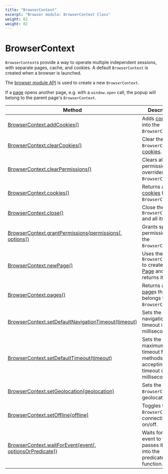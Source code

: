 ```yaml
---
title: "BrowserContext"
excerpt: "Browser module: BrowserContext Class"
weight: 02
weight: 02
---
```


# BrowserContext

`BrowserContext`s provide a way to operate multiple independent sessions, with separate pages, cache, and cookies. A default `BrowserContext` is created when a browser is launched.

The [browser module API](https://grafana.com/docs/k6/<K6_VERSION>/javascript-api/k6-experimental/browser#browser-module-api) is used to create a new `BrowserContext`.

If a [page](https://grafana.com/docs/k6/<K6_VERSION>/javascript-api/k6-experimental/browser/page) opens another page, e.g. with a `window.open` call, the popup will belong to the parent page's `BrowserContext`.

| Method                                                                                                                                                             | Description                                                                                                                                   |
| ------------------------------------------------------------------------------------------------------------------------------------------------------------------ | --------------------------------------------------------------------------------------------------------------------------------------------- |
| [BrowserContext.addCookies()](https://grafana.com/docs/k6/<K6_VERSION>/javascript-api/k6-experimental/browser/browsercontext/addcookies)                                          | Adds [cookies](https://grafana.com/docs/k6/<K6_VERSION>/javascript-api/k6-experimental/browser/browsercontext/cookie) into the `BrowserContext`.              |
| [BrowserContext.clearCookies()](https://grafana.com/docs/k6/<K6_VERSION>/javascript-api/k6-experimental/browser/browsercontext/clearcookies)                                      | Clear the `BrowserContext`'s [cookies](https://grafana.com/docs/k6/<K6_VERSION>/javascript-api/k6-experimental/browser/browsercontext/cookie).                |
| [BrowserContext.clearPermissions()](https://grafana.com/docs/k6/<K6_VERSION>/javascript-api/k6-experimental/browser/browsercontext/clearpermissions) <BWIPT id="443"/>            | Clears all permission overrides for the `BrowserContext`.                                                                                     |
| [BrowserContext.cookies()](https://grafana.com/docs/k6/<K6_VERSION>/javascript-api/k6-experimental/browser/browsercontext/cookies)                                                | Returns a list of [cookies](https://grafana.com/docs/k6/<K6_VERSION>/javascript-api/k6-experimental/browser/browsercontext/cookie) from the `BrowserContext`. |
| [BrowserContext.close()](https://grafana.com/docs/k6/<K6_VERSION>/javascript-api/k6-experimental/browser/browsercontext/close)                                                    | Close the `BrowserContext` and all its [page](https://grafana.com/docs/k6/<K6_VERSION>/javascript-api/k6-experimental/browser/page)s.                         |
| [BrowserContext.grantPermissions(permissions[, options])](/javascript-api/k6-experimental/browser/browsercontext/grantpermissions)                                 | Grants specified permissions to the `BrowserContext`.                                                                                         |
| [BrowserContext.newPage()](https://grafana.com/docs/k6/<K6_VERSION>/javascript-api/k6-experimental/browser/browsercontext/newpage)                                                | Uses the `BrowserContext` to create a new [Page](https://grafana.com/docs/k6/<K6_VERSION>/javascript-api/k6-experimental/browser/page) and returns it.        |
| [BrowserContext.pages()](https://grafana.com/docs/k6/<K6_VERSION>/javascript-api/k6-experimental/browser/browsercontext/pages) <BWIPT id="444"/>                                  | Returns a list of [page](https://grafana.com/docs/k6/<K6_VERSION>/javascript-api/k6-experimental/browser/page)s that belongs to the `BrowserContext`.         |
| [BrowserContext.setDefaultNavigationTimeout(timeout)](https://grafana.com/docs/k6/<K6_VERSION>/javascript-api/k6-experimental/browser/browsercontext/setdefaultnavigationtimeout) | Sets the default navigation timeout in milliseconds.                                                                                          |
| [BrowserContext.setDefaultTimeout(timeout)](https://grafana.com/docs/k6/<K6_VERSION>/javascript-api/k6-experimental/browser/browsercontext/setdefaulttimeout)                     | Sets the default maximum timeout for all methods accepting a timeout option in milliseconds.                                                  |
| [BrowserContext.setGeolocation(geolocation)](https://grafana.com/docs/k6/<K6_VERSION>/javascript-api/k6-experimental/browser/browsercontext/setgeolocation) <BWIPT id="435"/>     | Sets the `BrowserContext`'s geolocation.                                                                                                      |
| [BrowserContext.setOffline(offline)](https://grafana.com/docs/k6/<K6_VERSION>/javascript-api/k6-experimental/browser/browsercontext/setoffline)                                   | Toggles the `BrowserContext`'s connectivity on/off.                                                                                           |
| [BrowserContext.waitForEvent(event[, optionsOrPredicate])](/javascript-api/k6-experimental/browser/browsercontext/waitforevent) <BWIPT id="447"/>                  | Waits for the event to fire and passes its value into the predicate function.                                                                 |
